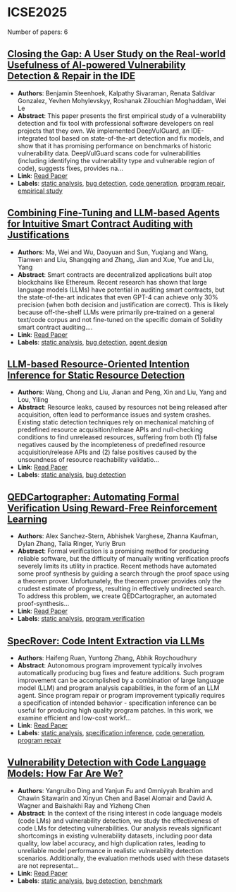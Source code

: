 # ICSE2025

Number of papers: 6

## [Closing the Gap: A User Study on the Real-world Usefulness of AI-powered Vulnerability Detection & Repair in the IDE](paper_1.md)
- **Authors**: Benjamin Steenhoek, Kalpathy Sivaraman, Renata Saldivar Gonzalez, Yevhen Mohylevskyy, Roshanak Zilouchian Moghaddam, Wei Le
- **Abstract**: This paper presents the first empirical study of a vulnerability detection and fix tool with professional software developers on real projects that they own. We implemented DeepVulGuard, an IDE-integrated tool based on state-of-the-art detection and fix models, and show that it has promising performance on benchmarks of historic vulnerability data. DeepVulGuard scans code for vulnerabilities (including identifying the vulnerability type and vulnerable region of code), suggests fixes, provides na...
- **Link**: [Read Paper](https://www.arxiv.org/abs/2412.14306)
- **Labels**: [static analysis](../../labels/static_analysis.md), [bug detection](../../labels/bug_detection.md), [code generation](../../labels/code_generation.md), [program repair](../../labels/program_repair.md), [empirical study](../../labels/empirical_study.md)


## [Combining Fine-Tuning and LLM-based Agents for Intuitive Smart Contract Auditing with Justifications](paper_6.md)
- **Authors**: Ma, Wei and Wu, Daoyuan and Sun, Yuqiang and Wang, Tianwen and Liu, Shangqing and Zhang, Jian and Xue, Yue and Liu, Yang
- **Abstract**: Smart contracts are decentralized applications built atop blockchains like Ethereum. Recent research has shown that large language models (LLMs) have potential in auditing smart contracts, but the state-of-the-art indicates that even GPT-4 can achieve only 30% precision (when both decision and justification are correct). This is likely because off-the-shelf LLMs were primarily pre-trained on a general text/code corpus and not fine-tuned on the specific domain of Solidity smart contract auditing....
- **Link**: [Read Paper](https://arxiv.org/pdf/2403.16073)
- **Labels**: [static analysis](../../labels/static_analysis.md), [bug detection](../../labels/bug_detection.md), [agent design](../../labels/agent_design.md)


## [LLM-based Resource-Oriented Intention Inference for Static Resource Detection](paper_5.md)
- **Authors**: Wang, Chong and Liu, Jianan and Peng, Xin and Liu, Yang and Lou, Yiling
- **Abstract**: Resource leaks, caused by resources not being released after acquisition, often lead to performance issues and system crashes. Existing static detection techniques rely on mechanical matching of predefined resource acquisition/release APIs and null-checking conditions to find unreleased resources, suffering from both (1) false negatives caused by the incompleteness of predefined resource acquisition/release APIs and (2) false positives caused by the unsoundness of resource reachability validatio...
- **Link**: [Read Paper](https://arxiv.org/abs/2311.04448)
- **Labels**: [static analysis](../../labels/static_analysis.md), [bug detection](../../labels/bug_detection.md)


## [QEDCartographer: Automating Formal Verification Using Reward-Free Reinforcement Learning](paper_3.md)
- **Authors**: Alex Sanchez-Stern, Abhishek Varghese, Zhanna Kaufman, Dylan Zhang, Talia Ringer, Yuriy Brun
- **Abstract**: Formal verification is a promising method for producing reliable software, but the difficulty of manually writing verification proofs severely limits its utility in practice. Recent methods have automated some proof synthesis by guiding a search through the proof space using a theorem prover. Unfortunately, the theorem prover provides only the crudest estimate of progress, resulting in effectively undirected search. To address this problem, we create QEDCartographer, an automated proof-synthesis...
- **Link**: [Read Paper](https://arxiv.org/abs/2408.09237)
- **Labels**: [static analysis](../../labels/static_analysis.md), [program verification](../../labels/program_verification.md)


## [SpecRover: Code Intent Extraction via LLMs](paper_2.md)
- **Authors**: Haifeng Ruan, Yuntong Zhang, Abhik Roychoudhury
- **Abstract**: Autonomous program improvement typically involves automatically producing bug fixes and feature additions. Such program improvement can be accomplished by a combination of large language model (LLM) and program analysis capabilities, in the form of an LLM agent. Since program repair or program improvement typically requires a specification of intended behavior - specification inference can be useful for producing high quality program patches. In this work, we examine efficient and low-cost workf...
- **Link**: [Read Paper](https://arxiv.org/pdf/2408.02232)
- **Labels**: [static analysis](../../labels/static_analysis.md), [specification inference](../../labels/specification_inference.md), [code generation](../../labels/code_generation.md), [program repair](../../labels/program_repair.md)


## [Vulnerability Detection with Code Language Models: How Far Are We?](paper_4.md)
- **Authors**: Yangruibo Ding and Yanjun Fu and Omniyyah Ibrahim and Chawin Sitawarin and Xinyun Chen and Basel Alomair and David A. Wagner and Baishakhi Ray and Yizheng Chen
- **Abstract**: In the context of the rising interest in code language models (code LMs) and vulnerability detection, we study the effectiveness of code LMs for detecting vulnerabilities. Our analysis reveals significant shortcomings in existing vulnerability datasets, including poor data quality, low label accuracy, and high duplication rates, leading to unreliable model performance in realistic vulnerability detection scenarios. Additionally, the evaluation methods used with these datasets are not representat...
- **Link**: [Read Paper](https://doi.org/10.48550/arXiv.2403.18624)
- **Labels**: [static analysis](../../labels/static_analysis.md), [bug detection](../../labels/bug_detection.md), [benchmark](../../labels/benchmark.md)
